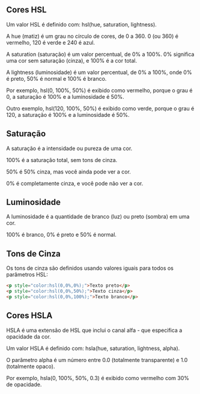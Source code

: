 ## Cores HSL

Um valor HSL é definido com: hsl(hue, saturation, lightness).

A hue (matiz) é um grau no círculo de cores, de 0 a 360. 0 (ou 360) é vermelho, 120 é verde e 240 é azul.

A saturation (saturação) é um valor percentual, de 0% a 100%. 0% significa uma cor sem saturação (cinza), e 100% é a cor total.

A lightness (luminosidade) é um valor percentual, de 0% a 100%, onde 0% é preto, 50% é normal e 100% é branco.

Por exemplo, hsl(0, 100%, 50%) é exibido como vermelho, porque o grau é 0, a saturação é 100% e a luminosidade é 50%.

Outro exemplo, hsl(120, 100%, 50%) é exibido como verde, porque o grau é 120, a saturação é 100% e a luminosidade é 50%.

## Saturação

A saturação é a intensidade ou pureza de uma cor.

100% é a saturação total, sem tons de cinza.

50% é 50% cinza, mas você ainda pode ver a cor.

0% é completamente cinza, e você pode não ver a cor.

## Luminosidade

A luminosidade é a quantidade de branco (luz) ou preto (sombra) em uma cor.

100% é branco, 0% é preto e 50% é normal.

## Tons de Cinza

Os tons de cinza são definidos usando valores iguais para todos os parâmetros HSL:

```html
<p style="color:hsl(0,0%,0%);">Texto preto</p>
<p style="color:hsl(0,0%,50%);">Texto cinza</p>
<p style="color:hsl(0,0%,100%);">Texto branco</p>
```

## Cores HSLA

HSLA é uma extensão de HSL que inclui o canal alfa - que especifica a opacidade da cor.

Um valor HSLA é definido com: hsla(hue, saturation, lightness, alpha).

O parâmetro alpha é um número entre 0.0 (totalmente transparente) e 1.0 (totalmente opaco).

Por exemplo, hsla(0, 100%, 50%, 0.3) é exibido como vermelho com 30% de opacidade.